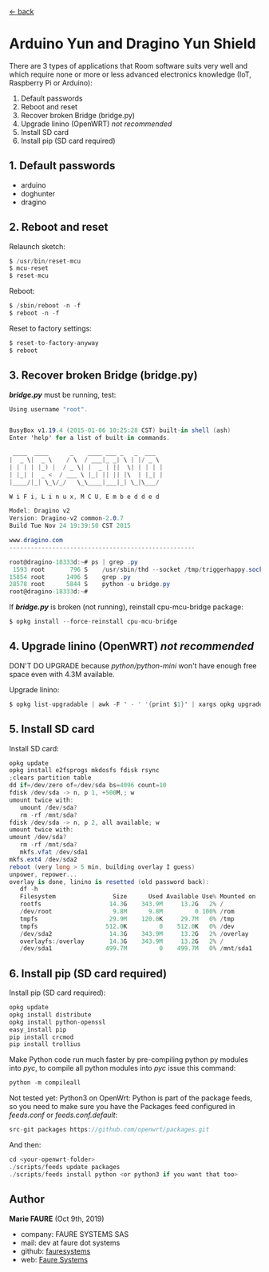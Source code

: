 ﻿[<- back](README.md)

# Arduino Yun and Dragino Yun Shield
There are 3 types of applications that Room software suits very well and which require none or more or less advanced electronics knowledge (IoT, Raspberry Pi or Arduino):
1. Default passwords
2. Reboot and reset
3. Recover broken Bridge (bridge.py)
4. Upgrade linino (OpenWRT) *not recommended*
5. Install SD card
6. Install pip (SD card required)

## 1. Default passwords
* arduino
* doghunter
* dragino


## 2. Reboot and reset
Relaunch sketch:
```csharp
$ /usr/bin/reset-mcu
$ mcu-reset
$ reset-mcu
```
Reboot:
```csharp
$ /sbin/reboot -n -f
$ reboot -n -f
```
Reset to factory settings:
```csharp
$ reset-to-factory-anyway
$ reboot
```

## 3. Recover broken Bridge (bridge.py)
***bridge.py*** must be running, test:
```csharp
Using username "root".


BusyBox v1.19.4 (2015-01-06 10:25:28 CST) built-in shell (ash)
Enter 'help' for a list of built-in commands.

 ____  ____      _    ____ ___ _   _  ___
|  _ \|  _ \    / \  / ___|_ _| \ | |/ _ \
| | | | |_) |  / _ \| |  _ | ||  \| | | | |
| |_| |  _ <  / ___ \ |_| || || |\  | |_| |
|____/|_| \_\/_/   \_\____|___|_| \_|\___/

W i F i, L i n u x, M C U, E m b e d d e d

Model: Dragino v2
Version: Dragino-v2 common-2.0.7
Build Tue Nov 24 19:39:50 CST 2015

www.dragino.com
----------------------------------------------------

root@dragino-18333d:~# ps | grep .py
 1593 root       796 S    /usr/sbin/thd --socket /tmp/triggerhappy.socket --tr
15854 root      1496 S    grep .py
28578 root      5844 S    python -u bridge.py
root@dragino-18333d:~#
```

If ***bridge.py*** is broken (not running), reinstall cpu-mcu-bridge package:
```csharp
$ opkg install --force-reinstall cpu-mcu-bridge
```

## 4. Upgrade linino (OpenWRT) *not recommended*
DON'T DO UPGRADE because *python/python-mini* won't have enough free space even with 4.3M available.

Upgrade linino:
```csharp
$ opkg list-upgradable | awk -F ' - ' '{print $1}' | xargs opkg upgrade
```

## 5. Install SD card
Install SD card:
```csharp
opkg update
opkg install e2fsprogs mkdosfs fdisk rsync
;clears partition table
dd if=/dev/zero of=/dev/sda bs=4096 count=10
fdisk /dev/sda -> n, p 1, +500M,; w
umount twice with:
   umount /dev/sda?
   rm -rf /mnt/sda?
fdisk /dev/sda -> n, p 2, all available; w
umount twice with:
umount /dev/sda?
   rm -rf /mnt/sda?
   mkfs.vfat /dev/sda1
mkfs.ext4 /dev/sda2
reboot (very long > 5 min, building overlay I guess)
unpower, repower...
overlay is done, linino is resetted (old password back):
   df -h
   Filesystem                Size      Used Available Use% Mounted on
   rootfs                   14.3G    343.9M     13.2G   2% /
   /dev/root                 9.8M      9.8M         0 100% /rom
   tmpfs                    29.9M    120.0K     29.7M   0% /tmp
   tmpfs                   512.0K         0    512.0K   0% /dev
   /dev/sda2                14.3G    343.9M     13.2G   2% /overlay
   overlayfs:/overlay       14.3G    343.9M     13.2G   2% /
   /dev/sda1               499.7M         0    499.7M   0% /mnt/sda1
```

## 6. Install pip (SD card required)
Install pip (SD card required):
```csharp
opkg update  
opkg install distribute  
opkg install python-openssl  
easy_install pip
pip install crcmod
pip install trollius
```

Make Python code run much faster by pre-compiling python py modules into *pyc*, 
to compile all python modules into *pyc* issue this command:
```csharp
python -m compileall
```

Not tested yet:
Python3 on OpenWrt: Python is part of the package feeds, so you need to make sure you have 
the Packages feed configured in *feeds.conf* or *feeds.conf.default*:
```csharp
src-git packages https://github.com/openwrt/packages.git
```

And then:
```csharp
cd <your-openwrt-folder>
./scripts/feeds update packages 
./scripts/feeds install python <or python3 if you want that too>
```


## Author

**Marie FAURE** (Oct 9th, 2019)
* company: FAURE SYSTEMS SAS
* mail: dev at faure dot systems
* github: <a href="https://github.com/fauresystems?tab=repositories" target="_blank">fauresystems</a>
* web: <a href="https://faure.systems/" target="_blank">Faure Systems</a>